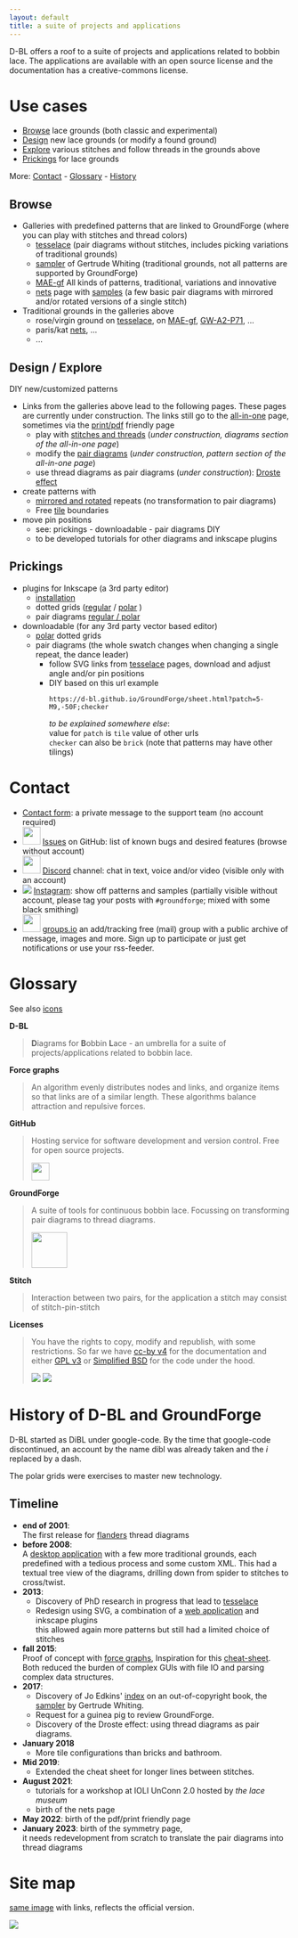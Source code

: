 ```yaml
---
layout: default
title: a suite of projects and applications
---
```


D-BL offers a roof to a suite of projects and applications related to bobbin lace.
The applications are available with an open source license and the documentation has a creative-commons license. 

Use cases
=========

* [Browse](#browse) lace grounds (both classic and experimental)
* [Design](#design---explore) new lace grounds (or modify a found ground) 
* [Explore](#design---explore) various stitches and follow threads in the grounds above
* [Prickings](#prickings) for lace grounds

More:
[Contact](/#contact) -
[Glossary](/#glossary) -
[History](/#history-of-d-bl-and-groundforge)

Browse
------

* Galleries with predefined patterns that are linked to GroundForge  (where you can play with stitches and thread colors)
    * [tesselace](/tesselace-to-gf/) (pair diagrams without stitches, includes picking variations of traditional grounds)
    * [sampler](/gw-lace-to-gf/) of Gertrude Whiting (traditional grounds, not all patterns are supported by GroundForge)
    * [MAE-gf](/MAE-gf/) All kinds of patterns, traditional, variations and innovative
    * [nets](/GroundForge/nets) page with [samples](/MAE-gf/docs/stitches) (a few basic pair diagrams with mirrored and/or rotated versions of a single stitch)
* Traditional grounds in the galleries above
    * rose/virgin ground on [tesselace](/tesselace-to-gf/#rose-family),
      on [MAE-gf](/MAE-gf/docs/roses), [GW-A2-P71](/GroundForge/print?whiting=A2_P71&tile=831,4-7,-5-&headside=d,-,c,-&footside=b,-,a,-&footsideStitch=ctctt&patchWidth=9&patchHeight=10&k1=lctctt&d1=ct&c1=ctct&b1=ct&a1=rctctt&d2=ctct&b2=ctct&k3=lctctt&c3=ctct&a3=rctctt&tileStitch=ctct&headsideStitch=ctctt&shiftColsSW=-2&shiftRowsSW=2&shiftColsSE=2&shiftRowsSE=2),
      ...
    * paris/kat [nets](/GroundForge/nets), ...
    * ...

Design / Explore
----------------    

DIY new/customized patterns

* Links from the galleries above lead to the following pages. These pages are currently under construction.
  The links still go to the [all-in-one](/GroundForge/tiles) page, sometimes via the [print/pdf](/GroundForge/print) friendly page
  * play with [stitches and threads](/GroundForge/stitches?whiting=C17_P132&patchWidth=12&patchHeight=12&c1=ctctttt&a1=ctctttt&d2=ctctttt&c3=ctctttt&a3=ctctttt&b4=ctctttt&patch=L-O-,---5,H-E-,-5--;brick&tile=L-O-,---5,H-E-,-5--&tileStitch=ctctttt&shiftColsSW=0&shiftRowsSW=4&shiftColsSE=4&shiftRowsSE=4)
    (_under construction, diagrams section of the all-in-one page_)
  * modify the [pair diagrams](/GroundForge/pattern?whiting=C17_P132&patchWidth=12&patchHeight=12&c1=ctctttt&a1=ctctttt&d2=ctctttt&c3=ctctttt&a3=ctctttt&b4=ctctttt&patch=L-O-,---5,H-E-,-5--;brick&tile=L-O-,---5,H-E-,-5--&tileStitch=ctctttt&shiftColsSW=0&shiftRowsSW=4&shiftColsSE=4&shiftRowsSE=4)
    (_under construction, pattern section of the all-in-one page_)
  * use thread diagrams as pair diagrams (_under construction_): [Droste effect](/GroundForge/pattern?whiting=C17_P132&patchWidth=12&patchHeight=12&c1=ctctttt&a1=ctctttt&d2=ctctttt&c3=ctctttt&a3=ctctttt&b4=ctctttt&patch=L-O-,---5,H-E-,-5--;brick&tile=L-O-,---5,H-E-,-5--&tileStitch=ctctttt&shiftColsSW=0&shiftRowsSW=4&shiftColsSE=4&shiftRowsSE=4)
* create patterns with
  * [mirrored and rotated](/GroundForge/symmetry) repeats (no transformation to pair diagrams)
  * Free [tile](/GroundForge/pattern?whiting=C17_P132&patchWidth=12&patchHeight=12&c1=ctctttt&a1=ctctttt&d2=ctctttt&c3=ctctttt&a3=ctctttt&b4=ctctttt&patch=L-O-,---5,H-E-,-5--;brick&tile=L-O-,---5,H-E-,-5--&tileStitch=ctctttt&shiftColsSW=0&shiftRowsSW=4&shiftColsSE=4&shiftRowsSE=4) boundaries
* move pin positions
  * see: prickings - downloadable - pair diagrams DIY
  * to be developed tutorials for other diagrams and inkscape plugins

Prickings
---------

* plugins for Inkscape (a 3rd party editor)
    * [installation](/inkscape-bobbinlace/)
    * dotted grids ([regular](/inkscape-bobbinlace/Regular-Grids) / [polar](/inkscape-bobbinlace/Polar-Grids) )
    * pair diagrams [regular / polar](/inkscape-bobbinlace/Ground-from-Template)
* downloadable (for any 3rd party vector based editor)
    * [polar](/polar-grids/) dotted grids
    * pair diagrams (the whole swatch changes when changing a single repeat, the dance leader)
        * follow SVG links from [tesselace](/tesselace-to-gf/) pages, download and adjust angle and/or pin positions
        * DIY based on this url example
          ```
          https://d-bl.github.io/GroundForge/sheet.html?patch=5-M9,-50F;checker
          ```  
          _to be explained somewhere else_:  
          value for `patch` is `tile` value of other urls  
          `checker` can also be `brick` (note that patterns may have other tilings)  

Contact
=======

* [Contact form](https://groundforge.wordpress.com/): a private message to the support team (no account required)
* <img src="https://github.githubassets.com/images/modules/logos_page/GitHub-Mark.png" width="32px"/></img>  [Issues](https://github.com/d-bl/GroundForge/issues) on GitHub: list of known bugs and desired features (browse without account)
* <img src="images/discord.png" width="32px"></img>  [Discord](https://discord.com/channels/1074087445169184940) channel: chat in text, voice and/or video (visible only with an account)
* ![](images/instagram-logo-free-png.png)  [Instagram](https://www.instagram.com/explore/tags/groundforge/): show off patterns and samples (partially visible without account, please tag your posts with `#groundforge`; mixed with some black smithing)
* <img src="images/groups-io.png" width="32px"></img>  [groups.io](https://groups.io/g/GroundForge/topics) an add/tracking free (mail) group
  with a public archive of message, images and more. Sign up to participate or just get notifications or use your rss-feeder.

Glossary
========

See also [icons](GroundForge/icons)

**D-BL**

> **D**iagrams for **B**obbin **L**ace - an umbrella for a suite of projects/applications related to bobbin lace.

**Force graphs** 

> An algorithm evenly distributes nodes and links, and organize items so that links are of a similar length. These algorithms balance attraction and repulsive forces. 

**GitHub**

> Hosting service for software development and version control. Free for open source projects.
> 
> <img src="https://github.githubassets.com/images/modules/logos_page/GitHub-Mark.png" width="32px"/>

**GroundForge**

> A suite of tools for continuous bobbin lace. Focussing on transforming pair diagrams to thread diagrams.
> 
> <img src="/GroundForge/images/logo-medium.png" width="64px"/>

**Stitch**

> Interaction between two pairs, for the application a stitch may consist of stitch-pin-stitch

**Licenses**

> You have the rights to copy, modify and republish, with some restrictions.
> So far we have [cc-by v4](http://creativecommons.org/licenses/by/4.0/) for the documentation
> and either [GPL v3](https://github.com/d-bl/GroundForge/blob/master/LICENSE)
> or [Simplified BSD](https://choosealicense.com/licenses/bsd-2-clause/)
> for the code under the hood.
> 
> ![](/tesselace-to-gf/assets/images/CC-BY-80x15.png)
> ![](https://www.gnu.org/graphics/gplv3-88x31.png)


History of D-BL and GroundForge
===============================

D-BL started as DiBL under google-code. By the time that google-code discontinued,
an account by the name dibl was already taken and the _i_ replaced by a dash.

The polar grids were exercises to master new technology.

Timeline
--------

* **end of 2001**:  
  The first release for [flanders](/flanders/) thread diagrams
* **before 2008**:  
  A [desktop application](https://github.com/d-bl/bobbinwork/wiki)
  with a few more traditional grounds, each predefined with a tedious process and some custom XML.
  This had a textual tree view of the diagrams, drilling down from spider to stitches to cross/twist.
* **2013**: 
  * Discovery of PhD research in progress that lead to [tesselace](https://tesselacedotcom.wordpress.com/)
  * Redesign using SVG, a combination of a [web application](/DiBL/grounds/index.html) and inkscape plugins  
    this allowed again more patterns but still had a limited choice of stitches 
* **fall 2015**:  
  Proof of concept with [force graphs](#glossary),
  Inspiration for this [cheat-sheet](/GroundForge/images/matrix-template.png).  
  Both reduced the burden of complex GUIs with file IO and parsing complex data structures.
* **2017**:
  * Discovery of Jo Edkins' [index](http://www.theedkins.co.uk/jo/lace/whiting/index.htm)
    on an out-of-copyright book, the [sampler](https://www.metmuseum.org/blogs/collection-insights/2018/gertrude-whiting-bobbin-lace-sampler)
    by Gertrude Whiting.
  * Request for a guinea pig to review GroundForge.
  * Discovery of the Droste effect: using thread diagrams as pair diagrams.
* **January 2018**
  * More tile configurations than bricks and bathroom.
* **Mid 2019**:
  * Extended the cheat sheet for longer lines between stitches.
* **August 2021**:
  * tutorials for a workshop at IOLI UnConn 2.0 hosted by _the lace museum_
  * birth of the nets page
* **May 2022**:
  birth of the pdf/print friendly page
* **January 2023**:
  birth of the symmetry page,  
  it needs redevelopment from scratch to translate the pair diagrams into thread diagrams



Site map
========
[same image](images/site-map.svg) with links, reflects the official version.

![](images/site-map.svg)
